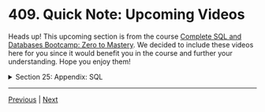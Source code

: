 # 409. Quick Note: Upcoming Videos

Heads up! This upcoming section is from the course [Complete SQL and Databases Bootcamp: Zero to Mastery](https://zerotomastery.io/courses). We decided to include these videos here for you since it would benefit you in the course and further your understanding. Hope you enjoy them!



<details>
  <summary> Section 25: Appendix: SQL </summary>

  - [Codebase: SQL](../src/s25_SQL/)

</details>


---

[Previous]() | [Next](./410_Exercise_Building-Amazon.md)